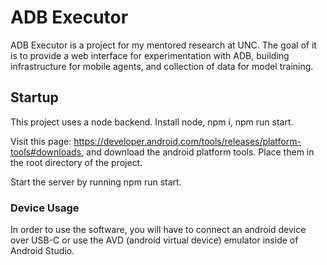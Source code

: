 # ADB Executor

ADB Executor is a project for my mentored research at UNC. The goal of it is to provide a web interface for experimentation with ADB, building infrastructure for mobile agents, and collection of data for model training.

## Startup

This project uses a node backend. Install node, npm i, npm run start.

Visit this page: https://developer.android.com/tools/releases/platform-tools#downloads, and download the android platform tools. Place them in the root directory of the project.

Start the server by running npm run start.

### Device Usage

In order to use the software, you will have to connect an android device over USB-C or use the AVD (android virtual device) emulator inside of Android Studio.
